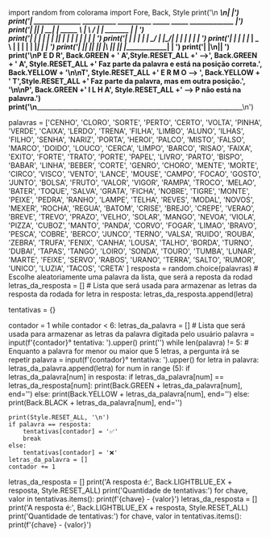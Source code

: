 import random
from colorama import Fore, Back, Style
print('\n ______________________________________________________________________________________\n|                                                                                      |')
print('|   ______________   __________    __________      _____     _____    _____________    |')
print('|  |______________| |   _______|  |   _____  \    |     \   /     |  |   _______   |   | ')  
print('|       |    |      |   |_____    |  |_____|  |   |               |  |  |       |  |   | ')
print('|       |    |      |    _____|   |         _/    |    |\___/|    |  |  |       |  |   | ')
print('|       |    |      |   |______   |     _    \    |    |     |    |  |  |_______|  |   | ')
print('|       |____|      |__________|  |____| |____\   |____|     |____|  |_____________|   | ')
print('|                                                                                      |\n|______________________________________________________________________________________| ')
print('\nP E D R', Back.GREEN + ' A',Style.RESET_ALL +' -->', Back.GREEN + ' A', Style.RESET_ALL +' Faz parte da palavra e está na posição correta.', Back.YELLOW + '\n\nT', Style.RESET_ALL +' E R M O --> ', Back.YELLOW + ' T',Style.RESET_ALL +' Faz parte da palavra, mas em outra posição.', '\n\nP', Back.GREEN +' I L H A', Style.RESET_ALL +' --> P não está na palavra.')
print('\n______________________________________________________________________________________\n')


palavras = ['CENHO', 'CLORO', 'SORTE', 'PERTO', 'CERTO', 'VOLTA', 'PINHA', 'VERDE', 'CAIXA', 'LERDO',
 'TRENA', 'FILHA', 'LIMBO', 'ALUNO', 'ILHAS', 'FILHO', 'SENHA', 'NARIZ', 'PORTA', 'HEROI',
 'PALCO', 'MISTO', 'FALSO', 'MARCO', 'DOIDO', 'LOUCO', 'CERCA', 'LIMPO', 'BARCO', 'RISAO',
 'FAIXA', 'EXITO', 'FORTE', 'TRATO', 'PORTE', 'PAPEL', 'LIVRO', 'PARTO', 'BISPO', 'BABAR',
 'LINHA', 'BEBER', 'CORTE', 'GENRO', 'CHORO', 'MENTE', 'MORTE', 'CIRCO', 'VISCO', 'VENTO', 
 'LANCE', 'MOUSE', 'CAMPO', 'FOCAO', 'GOSTO', 'JUNTO', 'BOLSA', 'FRUTO', 'VALOR',
 'VIGOR', 'RAMPA', 'TROCO', 'MELAO', 'BATER', 'TOQUE', 'SALVA', 'GRATA', 'FICHA', 'NOBRE',
 'TIGRE', 'MONTE', 'PEIXE', 'PEDRA', 'RANHO', 'LAMPE', 'TELHA', 'REVES', 'MODAL', 'NOVOS',
 'MEXER', 'ROCHA', 'REGUA', 'BATOM', 'CRISE', 'BREJO', 'CREPE', 'VERAO', 'BREVE', 'TREVO',
 'PRAZO', 'VELHO', 'SOLAR', 'MANGO', 'NEVOA', 'VIOLA', 'PIZZA', 'CUBOZ', 'MANTO', 'PANDA',
 'CORVO', 'FOGAR', 'LIMAO', 'BRAVO', 'PESCA', 'COBRE', 'BERCO', 'JUNCO', 'TERNO', 'VALSA',
 'RUIDO', 'ROUBA', 'ZEBRA', 'TRUFA', 'FENIX', 'CANHA', 'LOUSA', 'TALHO', 'BORDA', 'TURNO',
 'DUBAI', 'TAPAS', 'TANGO', 'LOIRO', 'SONDA', 'TOURO', 'TUMBA', 'LUNAR', 'MARTE', 'FEIXE',
 'SERVO', 'RABOS', 'URANO', 'TERRA', 'SALTO', 'RUMOR', 'UNICO', 'LUZIA', 'TACOS', 'CRETA'
]
resposta = random.choice(palavras) # Escolhe aleatoriamente uma palavra da lista, que será a reposta da rodad
letras_da_resposta = [] # Lista que será usada para armazenar as letras da resposta da rodada
for letra in resposta:
        letras_da_resposta.append(letra)

tentativas = {}

contador = 1
while contador < 6:
    letras_da_palavra = [] # Lista que será usada para armazenar as letras da palavra digitada pelo usuário
    palavra = input(f'{contador}° tentativa: ').upper()
    print('')
    while len(palavra) != 5:   # Enquanto a palavra for menor ou maior que 5 letras, a pergunta irá se repetir
        palavra = input(f'{contador}° tentativa: ').upper()
    for letra in palavra:
        letras_da_palavra.append(letra)
    for num in range (5):
        if letras_da_palavra[num] in resposta:
            if letras_da_palavra[num] == letras_da_resposta[num]:
                print(Back.GREEN + letras_da_palavra[num], end='')
            else:
                print(Back.YELLOW + letras_da_palavra[num], end='')
        else:
            print(Back.BLACK + letras_da_palavra[num], end='')

    print(Style.RESET_ALL, '\n')
    if palavra == resposta:
        tentativas[contador] = '✅'
        break
    else:
        tentativas[contador] = '❌'
    letras_da_palavra = []
    contador += 1

letras_da_resposta = []
print('A resposta é:', Back.LIGHTBLUE_EX + resposta, Style.RESET_ALL)
print('Quantidade de tentativas:')
for chave, valor in tentativas.items():
    print(f'{chave} - {valor}')
letras_da_resposta = []
print('A resposta é:', Back.LIGHTBLUE_EX + resposta, Style.RESET_ALL)
print('Quantidade de tentativas:')
for chave, valor in tentativas.items():
    print(f'{chave} - {valor}')

